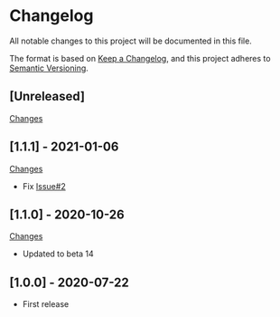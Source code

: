 # Changelog

All notable changes to this project will be documented in this file.

The format is based on [Keep a Changelog](https://keepachangelog.com/en/1.0.0/),
and this project adheres to [Semantic Versioning](https://semver.org/spec/v2.0.0.html).

## [Unreleased]

[Changes](https://github.com/Nearata/flarum-ext-embed-video/compare/v1.1.0...master)

## [1.1.1] - 2021-01-06

[Changes](https://github.com/Nearata/flarum-ext-embed-video/compare/v1.1.0...v1.1.1)

- Fix [Issue#2](https://github.com/Nearata/flarum-ext-embed-video/issues/2)

## [1.1.0] - 2020-10-26

[Changes](https://github.com/Nearata/flarum-ext-embed-video/compare/v1.0.0...v1.1.0)

- Updated to beta 14

## [1.0.0] - 2020-07-22

- First release

